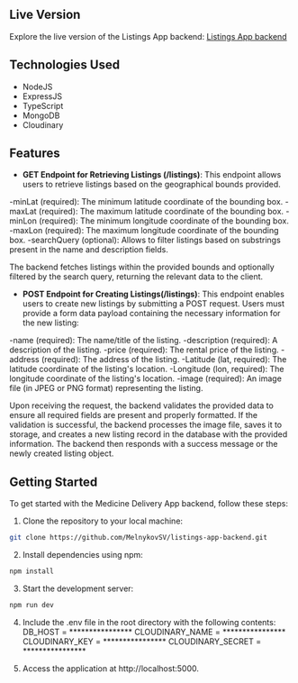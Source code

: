 ## Live Version

Explore the live version of the Listings App backend:
[Listings App backend](https://add-app-backend-w6gc.onrender.com/)

## Technologies Used

- NodeJS
- ExpressJS
- TypeScript
- MongoDB
- Cloudinary

## Features

- **GET Endpoint for Retrieving Listings (/listings)**: This endpoint allows users to retrieve
  listings based on the geographical bounds provided.
  
-minLat (required): The minimum latitude coordinate of the bounding box.
-maxLat (required): The maximum latitude coordinate of the bounding box.
-minLon (required): The minimum longitude coordinate of the bounding box.
-maxLon (required): The maximum longitude coordinate of the bounding box.
-searchQuery (optional): Allows to filter listings based on substrings present in the name and description fields.
  
  The backend fetches listings within the provided bounds and optionally filtered by the search query, returning
  the relevant data to the client.

- **POST Endpoint for Creating Listings(/listings)**: This endpoint enables users to create new listings by submitting a POST request. Users must provide a form data payload containing the necessary information for the new listing:

-name (required): The name/title of the listing.
-description (required): A description of the listing.
-price (required): The rental price of the listing.
-address (required): The address of the listing.
-Latitude (lat, required): The latitude coordinate of the listing's location.
-Longitude (lon, required): The longitude coordinate of the listing's location.
-image (required): An image file (in JPEG or PNG format) representing the listing.

Upon receiving the request, the backend validates the provided data to ensure all required fields are present and properly formatted. If the validation is successful, the backend processes the image file, saves it to storage, and creates a new listing record in the database with the provided information. The backend then responds with a success message or the newly created listing object.


## Getting Started

To get started with the Medicine Delivery App backend, follow these steps:

1. Clone the repository to your local machine:

```bash
git clone https://github.com/MelnykovSV/listings-app-backend.git
```

2. Install dependencies using npm:

```bash
npm install

```

3. Start the development server:

```bash
npm run dev

```
4. Include the .env file in the root directory with the following contents:
DB_HOST = ****************
CLOUDINARY_NAME = ****************
CLOUDINARY_KEY = ****************
CLOUDINARY_SECRET = ****************

5. Access the application at http://localhost:5000.

